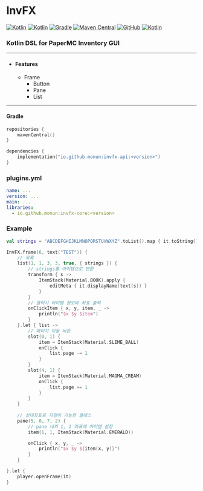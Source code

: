 # InvFX

[![Kotlin](https://img.shields.io/badge/java-17-ED8B00.svg?logo=java)](https://www.azul.com/)
[![Kotlin](https://img.shields.io/badge/kotlin-1.7.21-585DEF.svg?logo=kotlin)](http://kotlinlang.org)
[![Gradle](https://img.shields.io/badge/gradle-7.6-02303A.svg?logo=gradle)](https://gradle.org)
[![Maven Central](https://img.shields.io/maven-central/v/io.github.monun/invfx-core)](https://search.maven.org/artifact/io.github.monun/invfx-core)
[![GitHub](https://img.shields.io/github/license/monun/invfx)](https://www.gnu.org/licenses/gpl-3.0.html)
[![Kotlin](https://img.shields.io/badge/youtube-각별-red.svg?logo=youtube)](https://www.youtube.com/channel/UCDrAR1OWC2MD4s0JLetN0MA)

### Kotlin DSL for PaperMC Inventory GUI

---

* #### Features
    * Frame
        * Button
        * Pane
        * List

---

#### Gradle

```kotlin
repositories {
    mavenCentral()
}
```

```kotlin
dependencies {
    implementation("io.github.monun:invfx-api:<version>")
}
```

### plugins.yml

```yaml
name: ...
version: ...
main: ...
libraries:
  - io.github.monun:invfx-core:<version>
```

### Example
```kotlin
val strings = "ABCDEFGHIJKLMNOPQRSTUVWXYZ".toList().map { it.toString() }

InvFX.frame(6, text("TEST")) {
    // 목록
    list(1, 1, 3, 3, true, { strings }) {
        // strings를 아이템으로 변환
        transform { s ->
            ItemStack(Material.BOOK).apply {
                editMeta { it.displayName(text(s)) }
            }
        }
        // 클릭시 아이템 정보와 좌표 출력
        onClickItem { x, y, item, _ ->
            println("$x $y $item")
        }
    }.let { list ->
        // 페이지 이동 버튼
        slot(0, 1) {
            item = ItemStack(Material.SLIME_BALL)
            onClick {
                list.page -= 1
            }
        }
        slot(4, 1) {
            item = ItemStack(Material.MAGMA_CREAM)
            onClick {
                list.page += 1
            }
        }
    }
    
    // 상대좌표로 지정이 가능한 클래스
    pane(5, 0, 7, 2) {
        // pane 내의 1, 1 좌표에 아이템 설정
        item(1, 1, ItemStack(Material.EMERALD))

        onClick { x, y, _ ->
            println("$x $y ${item(x, y)}")
        }
    }

}.let {
    player.openFrame(it)
}

```